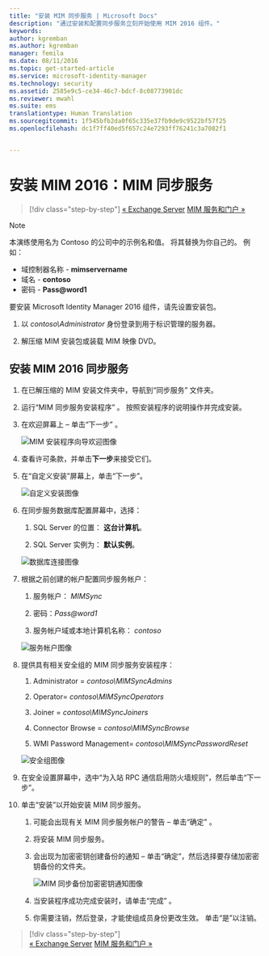 ```yaml
---
title: "安装 MIM 同步服务 | Microsoft Docs"
description: "通过安装和配置同步服务立刻开始使用 MIM 2016 组件。"
keywords: 
author: kgremban
ms.author: kgremban
manager: femila
ms.date: 08/11/2016
ms.topic: get-started-article
ms.service: microsoft-identity-manager
ms.technology: security
ms.assetid: 2585e9c5-ce34-46c7-bdcf-8c08773901dc
ms.reviewer: mwahl
ms.suite: ems
translationtype: Human Translation
ms.sourcegitcommit: 1f545bfb2da0f65c335e37fb9de9c9522bf57f25
ms.openlocfilehash: dc1f7ff40ed5f657c24e7293ff76241c3a7082f1


---
```


# <a name="install-mim-2016-mim-synchronization-service"></a>安装 MIM 2016：MIM 同步服务

>[!div class="step-by-step"]
[« Exchange Server](prepare-server-exchange.md)
[MIM 服务和门户 »](install-mim-service-portal.md)

> [!NOTE]
> 本演练使用名为 Contoso 的公司中的示例名和值。 将其替换为你自己的。 例如：
> - 域控制器名称 - **mimservername**
> - 域名 - **contoso**
> - 密码 - **Pass@word1**

要安装 Microsoft Identity Manager 2016 组件，请先设置安装包。

1. 以 *contoso\Administrator* 身份登录到用于标识管理的服务器。

2. 解压缩 MIM 安装包或装载 MIM 映像 DVD。

## <a name="install-mim-2016-synchronization-service"></a>安装 MIM 2016 同步服务

1. 在已解压缩的 MIM 安装文件夹中，导航到“同步服务”  文件夹。

2. 运行“MIM 同步服务安装程序” 。 按照安装程序的说明操作并完成安装。

3. 在欢迎屏幕上 – 单击“下一步” 。

    ![MIM 安装程序向导欢迎图像](media/MIM-Install1.png)

4. 查看许可条款，并单击**下一步**来接受它们。

5. 在“自定义安装”屏幕上，单击“下一步”。

    ![自定义安装图像](media/MIM-Install2.png)

6.  在同步服务数据库配置屏幕中，选择：

    1.  SQL Server 的位置： **这台计算机**。

    2.  SQL Server 实例为： **默认实例**。

    ![数据库连接图像](media/MIM-Install3.png)

7.  根据之前创建的帐户配置同步服务帐户：

    1.  服务帐户： *MIMSync*

    2.  密码：*Pass@word1*

    3.  服务帐户域或本地计算机名称： *contoso*

    ![服务帐户图像](media/MIM-Install4.png)

8.  提供具有相关安全组的 MIM 同步服务安装程序：

    1. Administrator = *contoso\MIMSyncAdmins*

    2. Operator= *contoso\MIMSyncOperators*

    3. Joiner = *contoso\MIMSyncJoiners*

    4. Connector Browse = *contoso\MIMSyncBrowse*

    5. WMI Password Management= *contoso\MIMSyncPasswordReset*

    ![安全组图像](media/MIM-Install5.png)

9. 在安全设置屏幕中，选中“为入站 RPC 通信启用防火墙规则”，然后单击“下一步”。

10. 单击“安装”以开始安装 MIM 同步服务。

    1. 可能会出现有关 MIM 同步服务帐户的警告 – 单击“确定” 。

    2. 将安装 MIM 同步服务。

    3. 会出现为加密密钥创建备份的通知 – 单击“确定”，然后选择要存储加密密钥备份的文件夹。

        ![MIM 同步备份加密密钥通知图像](media/MIM-Install7.png)

    4. 当安装程序成功完成安装时，请单击“完成” 。

    5. 你需要注销，然后登录，才能使组成员身份更改生效。 单击“是”以注销。

>[!div class="step-by-step"]  
[« Exchange Server](prepare-server-exchange.md)
[MIM 服务和门户 »](install-mim-service-portal.md)



<!--HONumber=Nov16_HO2-->


